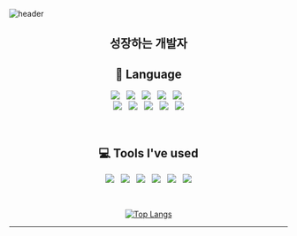 ![header](https://capsule-render.vercel.app/api?type=slice&color=auto&height=300&section=header&text=YongHui%20GitHub&fontSize=90)

 <div align=center>
<h2 align="center"> 성장하는 개발자 </h2> 


## 📜 Language
<p align="center"> 
 <img src="https://img.shields.io/badge/c-%2300599C.svg?style=for-the-badge&logo=c&logoColor=white"/> &nbsp; 
 <img src ="https://img.shields.io/badge/c%23-%23239120.svg?style=for-the-badge&logo=c-sharp&logoColor=white"/> &nbsp; 
 <img src="https://img.shields.io/badge/JAVA-007396?style=for-the-badge&logo=java&logoColor=white"> &nbsp; 
 <img src="https://img.shields.io/badge/javascript-F7DF1E?style=for-the-badge&logo=javascript&logoColor=black"> &nbsp; 
 <img src="https://img.shields.io/badge/python-3670A0?style=for-the-badge&logo=python&logoColor=ffdd54"/> &nbsp; <br> 
 <img src="https://img.shields.io/badge/oracle-F80000?style=for-the-badge&logo=oracle&logoColor=white"> &nbsp; 
 <img src="https://img.shields.io/badge/mysql-4479A1?style=for-the-badge&logo=mysql&logoColor=white"> &nbsp; 
 <img src="https://img.shields.io/badge/html-E34F26?style=for-the-badge&logo=html5&logoColor=white"> &nbsp;
 <img src="https://img.shields.io/badge/css-1572B6?style=for-the-badge&logo=css3&logoColor=white"> &nbsp; 
 <img src="https://img.shields.io/badge/github-181717?style=for-the-badge&logo=github&logoColor=white"> 
</p>
<br>


## 💻 Tools I've used
<p align="center">
<img src="https://img.shields.io/badge/Spring-6DB33F?style=for-the-badge&logo=Spring&logoColor=white"> &nbsp;  <img src="https://img.shields.io/badge/Visual Studio Code-007ACC?style=for-the-badge&logo=Visual Studio Code&logoColor=white"> &nbsp; <img src="https://img.shields.io/badge/bootstrap-7952B3?style=for-the-badge&logo=bootstrap&logoColor=white"> &nbsp; <img src="https://img.shields.io/badge/Visual Studio-5C2D91?style=for-the-badge&logo=Visual Studio&logoColor=white">  &nbsp; <img src="https://img.shields.io/badge/Eclipse IDE-2C2255?style=for-the-badge&logo=Eclipse IDE&logoColor=white"> &nbsp; <img src="https://img.shields.io/badge/IntelliJ IDEA-000000?style=for-the-badge&logo=IntelliJ IDEA&logoColor=white"> </p>

<br>

[![Top Langs](https://github-readme-stats.vercel.app/api/top-langs/?username=Ahnseojun&layout=compact)](https://github.com/Ahnseojun/github-readme-stats)

---
</div>

